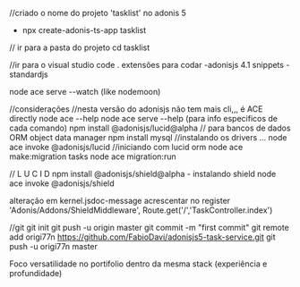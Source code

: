 //criado o nome do projeto 'tasklist' no adonis 5
- npx create-adonis-ts-app tasklist

// ir para a pasta do projeto
cd tasklist

//ir para o visual studio
code .
extensões para codar 
 -adonisjs 4.1 snippets 
 -standardjs

node ace serve --watch (like nodemoon)

//considerações
//nesta versão do adonisjs não tem mais cli,,, é ACE directly
node ace --help
node ace serve --help (para info especificos de cada comando)
npm install @adonisjs/lucid@alpha // para bancos de dados ORM object data manager
npm install mysql //instalando os drivers ... 
node ace invoke @adonisjs/lucid //iniciando com lucid orm
node ace make:migration tasks
node ace migration:run

// L U C I D 
npm install @adonisjs/shield@alpha - instalando shield 
node ace invoke @adonisjs/shield

alteração em kernel.jsdoc-message
acrescentar no register
'Adonis/Addons/ShieldMiddleware',
Route.get('/','TaskController.index')


//git
git init
git push -u origin master
git commit -m "first commit"
git remote add origi77n https://github.com/FabioDavi/adonisjs5-task-service.git
git push -u origi77n master


Foco
versatilidade no portifolio dentro da mesma stack 
(experiência e profundidade)